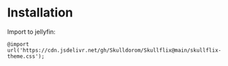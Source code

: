# Installation

Import to jellyfin:

`@import url('https://cdn.jsdelivr.net/gh/Skulldorom/Skullflix@main/skullflix-theme.css');`
